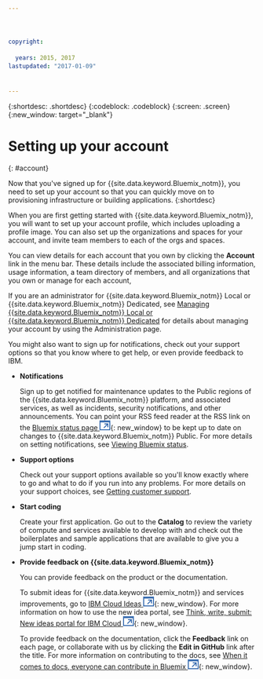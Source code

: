 ```yaml
---



copyright:

  years: 2015, 2017
lastupdated: "2017-01-09"


---
```


{:shortdesc: .shortdesc}
{:codeblock: .codeblock}
{:screen: .screen}
{:new_window: target="_blank"}

<!-- staging only content beginning -->

# Setting up your account
{: #account}

Now that you've signed up for {{site.data.keyword.Bluemix_notm}}, you need to set up your account so that you can quickly move on to provisioning infrastructure or building applications.
{:shortdesc}

When you are first getting started with {{site.data.keyword.Bluemix_notm}}, you will want to set up your account profile, which includes uploading a profile image. You can also set up the organizations and spaces for your account, and invite team members to each of the orgs and spaces. 

You can view details for each account that you own by clicking the **Account** link in the menu bar. These details include the associated billing information, usage information, a team directory of members, and all organizations that you own or manage for each account, 

If you are an administrator for {{site.data.keyword.Bluemix_notm}} Local or {{site.data.keyword.Bluemix_notm}} Dedicated, see [Managing {{site.data.keyword.Bluemix_notm}} Local or {{site.data.keyword.Bluemix_notm}} Dedicated](/docs/admin/index.html#mng) for details about managing your account by using the Administration page.

You might also want to sign up for notifications, check out your support options so that you know where to get help, or even provide feedback to IBM.  

- **Notifications** 
  
  Sign up to get notified for maintenance updates to the Public regions of the {{site.data.keyword.Bluemix_notm}} platform, and associated services, as well as incidents, security notifications, and other announcements. You can point your RSS feed reader at the RSS link on the [Bluemix status page ![External link icon](../icons/launch-glyph.svg)](http://ibm.biz/Bluemixstatus){: new_window} to be kept up to date on changes to {{site.data.keyword.Bluemix_notm}} Public.  For more details on setting notifications, see [Viewing Bluemix status](/docs/support/index.html#viewing-bluemix-status).

- **Support options** 
  
  Check out your support options available so you'll know exactly where to go and what to do if you run into any problems. For more details on your support choices, see [Getting  customer support](/docs/support/index.html#getting-customer-support).

- **Start coding** 
  
  Create your first application. Go out to the **Catalog** to review the variety of compute and services available to develop with and check out the boilerplates and sample applications that are available to give you a jump start in coding.

- **Provide feedback on {{site.data.keyword.Bluemix_notm}}** 
  
  You can provide feedback on the product or the documentation. 
  
  To submit ideas for {{site.data.keyword.Bluemix_notm}} and services improvements, go to [IBM Cloud Ideas ![External link icon](../icons/launch-glyph.svg)](https://ibmcloud.ideas.aha.io){: new_window}. For more information on how to use the new idea portal, see [Think, write, submit: New ideas portal for IBM Cloud ![External link icon](../icons/launch-glyph.svg)](https://developer.ibm.com/bluemix/2016/10/05/think-write-submit/){: new_window}. 
  
  To provide feedback on the documentation, click the **Feedback** link on each page, or collaborate with us by clicking the **Edit in GitHub** link after the title. For more information on contributing to the docs, see [When it comes to docs, everyone can contribute in Bluemix ![External link icon](../icons/launch-glyph.svg)](https://developer.ibm.com/bluemix/2016/01/13/bluemix-docs-now-open-source-on-github/){: new_window}.
